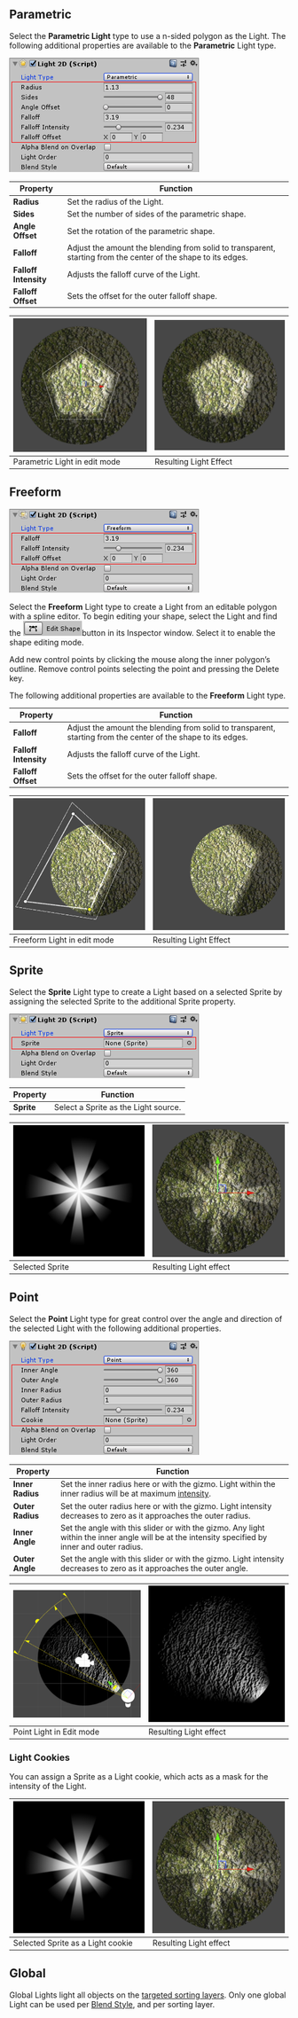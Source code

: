 ## Parametric

Select the __Parametric Light__ type to use a n-sided polygon as the Light.  The following additional properties are available to the __Parametric__ Light type.

![Parametric Light properties](images\LightType_Parametric.png)



| Property              | Function                                                     |
| --------------------- | ------------------------------------------------------------ |
| __Radius__            | Set the radius of the Light.                                 |
| __Sides__             | Set the number of sides of the parametric shape.             |
| __Angle Offset__      | Set the rotation of the parametric shape.                    |
| __Falloff__           | Adjust the amount the blending from solid to transparent, starting from the center of the shape to its edges. |
| __Falloff Intensity__ | Adjusts the falloff curve of the Light.                      |
| __Falloff Offset__    | Sets the offset for the outer falloff shape.                 |

| ![Parametric Light editing mode](images\image_17.png) | ![Resulting Light effect](images\image_18.png) |
| ----------------------------------------------------- | ---------------------------------------------- |
| Parametric Light in edit mode                         | Resulting Light Effect                         |



## Freeform

![Freeform Properties](images\LightType_Freeform.png)

Select the __Freeform__ Light type to create a Light from an editable polygon with a spline editor. To begin editing your shape, select the Light and find the ![](images\image_20.png)button in its Inspector window. Select it to enable the shape editing mode.

Add new control points by clicking the mouse along the inner polygon’s outline. Remove control points selecting the point and pressing the Delete key.

The following additional properties are available to the __Freeform__ Light type.

| Property              | Function                                                     |
| --------------------- | ------------------------------------------------------------ |
| __Falloff__           | Adjust the amount the blending from solid to transparent, starting from the center of the shape to its edges. |
| __Falloff Intensity__ | Adjusts the falloff curve of the Light.                      |
| __Falloff Offset__    | Sets the offset for the outer falloff shape.                 |

| ![Light Editing Mode](images\image_21.png) | ![Light Effect](images\image_22.png) |
| ------------------------------------------ | ------------------------------------ |
| Freeform Light in edit mode                | Resulting Light Effect               |



## Sprite

Select the __Sprite__ Light type to create a Light based on a selected Sprite by assigning the selected Sprite to the additional Sprite property.

![The Sprite property](images\LightType_Sprite.png)

| Property   | Function                             |
| ---------- | ------------------------------------ |
| __Sprite__ | Select a Sprite as the Light source. |



| ![Selected Sprite](images\image_24.png) | ![Resulting Light effect](images\image_25.png) |
| --------------------------------------- | ---------------------------------------------- |
| Selected Sprite                         | Resulting Light effect                         |



## Point

Select the __Point__ Light type for great control over the angle and direction of the selected Light with the following additional properties.

![Point Light properties](images\LightType_Point.png)

| Property         | Function                                                     |
| ---------------- | ------------------------------------------------------------ |
| __Inner Radius__ | Set the inner radius here or with the gizmo. Light within the inner radius will be at maximum [intensity](2DLightProperties#Intensity). |
| __Outer Radius__ | Set the outer radius here or with the gizmo. Light intensity decreases to zero as it approaches the outer radius. |
| __Inner Angle__  | Set the angle with this slider or with the gizmo. Any light within the inner angle will be at the intensity specified by inner and outer radius. |
| __Outer Angle__  | Set the angle with this slider or with the gizmo. Light intensity decreases to zero as it approaches the outer angle. |

| ![Point Light editing Mode](images\image_27.png) | ![Resulting light effect](images\image_28.png) |
| ------------------------------------------------ | ---------------------------------------------- |
| Point Light in Edit mode                         | Resulting Light effect                         |

### Light Cookies

You can assign a Sprite as a Light cookie, which acts as a mask for the intensity of the Light.

| ![Cookie Sprite](images\image_24.png) | ![Resulting Light effect](images\image_25.png) |
| ------------------------------------- | ---------------------------------------------- |
| Selected Sprite as a Light cookie     | Resulting Light effect                         |



## Global

Global Lights light all objects on the [targeted sorting layers](2DLightProperties.html#target-sorting-layers). Only one global Light can be used per [Blend Style](LightBlendStyles), and per sorting layer.

